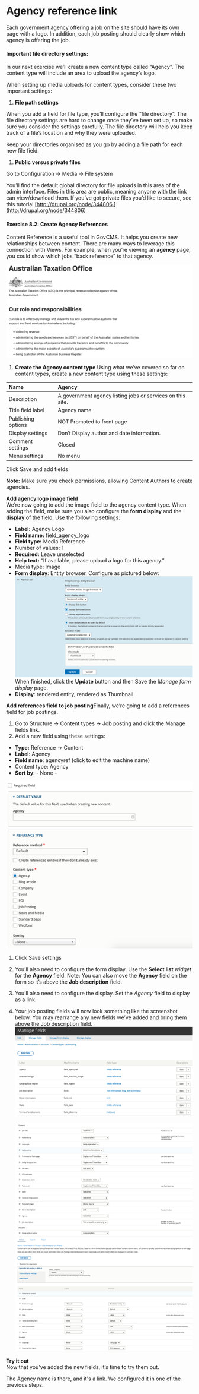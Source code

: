 # Agency reference link

Each government agency offering a job on the site should have its own page with a logo. In addition, each job posting should clearly show which agency is offering the job.

#### Important file directory settings:

In our next exercise we’ll create a new content type called “Agency”. The content type will include an area to upload the agency’s logo.

When setting up media uploads for content types, consider these two important settings:

1. **File path settings**

When you add a field for file type, you’ll configure the “file directory”. The file directory settings are hard to change once they’ve been set up, so make sure you consider the settings carefully. The file directory will help you keep track of a file’s location and why they were uploaded.

Keep your directories organised as you go by adding a file path for each new file field.

1. **Public versus private files**

Go to Configuration → Media → File system

You’ll find the default global directory for file uploads in this area of the admin interface. Files in this area are public, meaning anyone with the link can view/download them. If you’ve got private files you’d like to secure, see this tutorial [http://drupal.org/node/344806.](http://drupal.org/node/344806)

#### **Exercise 8.2:** Create Agency References

Content Reference is a useful tool in GovCMS. It helps you create new relationships between content. There are many ways to leverage this connection with Views. For example, when you’re viewing an **agency** page, you could show which jobs “back reference” to that agency.

![](../.gitbook/assets/81%20%282%29.png)

1. **Create the Agency content type** Using what we’ve covered so far on content types, create a new content type using these settings:

| Name |  Agency |
| :--- | :--- |
| Description |  A government agency listing jobs or services on this site. |
| Title field label |  Agency name |
| Publishing options |  NOT Promoted to front page |
| Display settings |  Don’t Display author and date information. |
| Comment settings |  Closed |
| Menu settings |  No menu |

  
Click Save and add fields

**Note:** Make sure you check permissions, allowing Content Authors to create agencies.

**Add agency logo image field**  
We’re now going to add the image field to the agency content type. When adding the field, make sure you also configure the **form display** and the **display** of the field. Use the following settings:

* **Label:** Agency Logo
* **Field name:** field\_agency\_logo
* **Field type:** Media Reference
* Number of values: 1
* **Required:** Leave unselected
* **Help text:** “If available, please upload a logo for this agency.”
* Media type: Image
* **Form display**: Entity browser. Configure as pictured below: ![](../.gitbook/assets/82%20%282%29.png) When finished, click the **Update** button and then Save the _Manage form display_ page.
* **Display**: rendered entity, rendered as Thumbnail

**Add references field to job posting**Finally, we’re going to add a references field for job postings.

1. Go to Structure → Content types → Job posting and click the Manage fields link.
2. Add a new field using these settings:

* **Type:** Reference → Content
* **Label**: Agency
* **Field name**: agencyref \(click to edit the machine name\)
* Content type: Agency
* **Sort by**: - None -

![](../.gitbook/assets/83%20%281%29.png)

1. Click Save settings
2. You’ll also need to configure the form display. Use the **Select list** _widget_ for the **Agency** field. Note: You can also move the **Agency** field on the form so it’s above the **Job description** field.
3. You’ll also need to configure the display. Set the _Agency_ field to display as a link.
4. Your job posting fields will now look something like the screenshot below. You may rearrange any new fields we’ve added and bring them above the Job description field.![](../.gitbook/assets/84%20%281%29.png)

   ![](../.gitbook/assets/85.png)  
   ![](../.gitbook/assets/86.png)

**Try it out**  
Now that you’ve added the new fields, it’s time to try them out.

The Agency name is there, and it's a link. We configured it in one of the previous steps.

